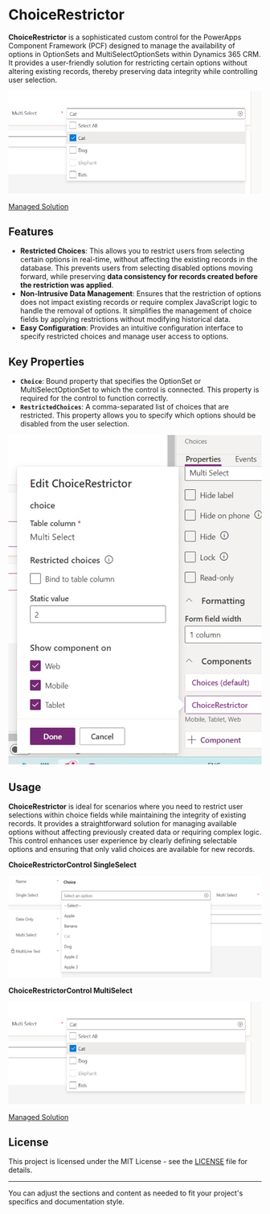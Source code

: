 # ChoiceRestrictor

**ChoiceRestrictor** is a sophisticated custom control for the PowerApps Component Framework (PCF) designed to manage the availability of options in OptionSets and MultiSelectOptionSets within Dynamics 365 CRM. It provides a user-friendly solution for restricting certain options without altering existing records, thereby preserving data integrity while controlling user selection.

![ChoiceRestrictorControl_MultiSelect](https://github.com/SahilATech/ChoiceRestrictor/blob/0bf2727c4b101793205c7dca2e2e041c5052e72e/Images/ChoiceRestrictorControl_MultiSelect.png)

[Managed Solution](https://github.com/SahilATech/ChoiceRestrictor/raw/8dece8b848825928754cdaca03cd5aef4f98ccff/Solutions/solutions_managed.zip)


## Features

- **Restricted Choices**: This allows you to restrict users from selecting certain options in real-time, without affecting the existing records in the database. This prevents users from selecting disabled options moving forward, while preserving **data consistency for records created before the restriction was applied**.
- **Non-Intrusive Data Management**: Ensures that the restriction of options does not impact existing records or require complex JavaScript logic to handle the removal of options. It simplifies the management of choice fields by applying restrictions without modifying historical data.
- **Easy Configuration**: Provides an intuitive configuration interface to specify restricted choices and manage user access to options.


## Key Properties

- **`Choice`**: Bound property that specifies the OptionSet or MultiSelectOptionSet to which the control is connected. This property is required for the control to function correctly.
- **`RestrictedChoices`**: A comma-separated list of choices that are restricted. This property allows you to specify which options should be disabled from the user selection.

![ChoiceRestrictorProperties](https://github.com/SahilATech/ChoiceRestrictor/blob/0bf2727c4b101793205c7dca2e2e041c5052e72e/Images/ChoiceRestrictorProperties.png)


## Usage

**ChoiceRestrictor** is ideal for scenarios where you need to restrict user selections within choice fields while maintaining the integrity of existing records. It provides a straightforward solution for managing available options without affecting previously created data or requiring complex logic. This control enhances user experience by clearly defining selectable options and ensuring that only valid choices are available for new records.

**ChoiceRestrictorControl SingleSelect**

![ChoiceRestrictorControl_SingleSelect Collapse](https://github.com/SahilATech/ChoiceRestrictor/blob/0bf2727c4b101793205c7dca2e2e041c5052e72e/Images/ChoiceRestrictorControl_SingleSelect.png)
 
 **ChoiceRestrictorControl MultiSelect**
 
![ChoiceRestrictorControl_MultiSelect](https://github.com/SahilATech/ChoiceRestrictor/blob/0bf2727c4b101793205c7dca2e2e041c5052e72e/Images/ChoiceRestrictorControl_MultiSelect.png)


[Managed Solution](https://github.com/SahilATech/ChoiceRestrictor/raw/8dece8b848825928754cdaca03cd5aef4f98ccff/Solutions/solutions_managed.zip)

## License

This project is licensed under the MIT License - see the [LICENSE](https://github.com/SahilATech/ChoiceRestrictor/blob/0bf2727c4b101793205c7dca2e2e041c5052e72e/LICENSE) file for details.

---

You can adjust the sections and content as needed to fit your project's specifics and documentation style.

